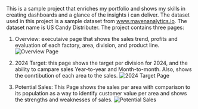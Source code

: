 This is a sample project that enriches my portfolio and shows my skills in creating dashboards and a glance of the insights i can deliver.
The dataset used in this project is a sample dataset from www.mavenanalytics.io. The dataset name is US Candy Distributer.
The project contains three pages:
1. Overview: executaive page that shows the sales trend, profits and evaluation of each factory, area, division, and product line.
![Overview Page](https://github.com/user-attachments/assets/a48ea08c-ae8f-4059-aca1-857dc9fe2458)

2. 2024 Target: this page shows the target per division for 2024, and the ability to campare sales Year-to-year and Month-to-month. Also, shows the conrtibution of each area to the sales.
![2024 Target Page](https://github.com/user-attachments/assets/2edbef04-7077-4007-a775-a9e547729159)

3. Potential Sales: This Page shows the sales per area with comparison to its population as a way to identify customer value per area and shows the strengths and weaknesses of sales.
![Potential Sales](https://github.com/user-attachments/assets/55f87a0d-fe02-41a6-b267-89b8d83d04df)
